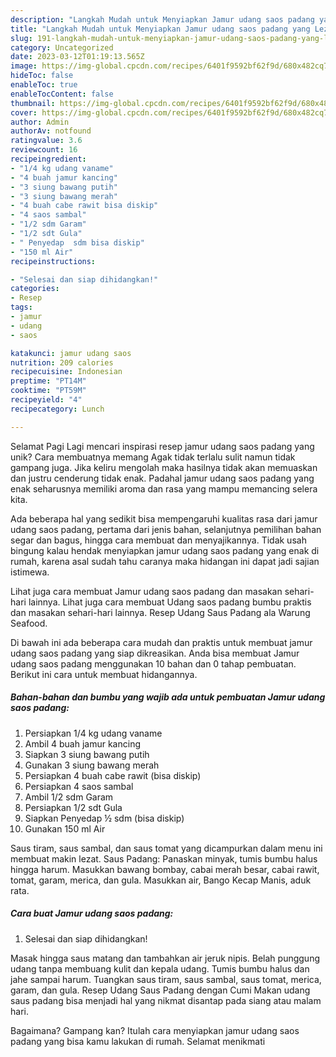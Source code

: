 ```yaml
---
description: "Langkah Mudah untuk Menyiapkan Jamur udang saos padang yang Lezat"
title: "Langkah Mudah untuk Menyiapkan Jamur udang saos padang yang Lezat"
slug: 191-langkah-mudah-untuk-menyiapkan-jamur-udang-saos-padang-yang-lezat
category: Uncategorized
date: 2023-03-12T01:19:13.565Z
image: https://img-global.cpcdn.com/recipes/6401f9592bf62f9d/680x482cq70/jamur-udang-saos-padang-foto-resep-utama.jpg
hideToc: false
enableToc: true
enableTocContent: false
thumbnail: https://img-global.cpcdn.com/recipes/6401f9592bf62f9d/680x482cq70/jamur-udang-saos-padang-foto-resep-utama.jpg
cover: https://img-global.cpcdn.com/recipes/6401f9592bf62f9d/680x482cq70/jamur-udang-saos-padang-foto-resep-utama.jpg
author: Admin
authorAv: notfound
ratingvalue: 3.6
reviewcount: 16
recipeingredient:
- "1/4 kg udang vaname"
- "4 buah jamur kancing"
- "3 siung bawang putih"
- "3 siung bawang merah"
- "4 buah cabe rawit bisa diskip"
- "4 saos sambal"
- "1/2 sdm Garam"
- "1/2 sdt Gula"
- " Penyedap  sdm bisa diskip"
- "150 ml Air"
recipeinstructions:

- "Selesai dan siap dihidangkan!"
categories:
- Resep
tags:
- jamur
- udang
- saos

katakunci: jamur udang saos 
nutrition: 209 calories
recipecuisine: Indonesian
preptime: "PT14M"
cooktime: "PT59M"
recipeyield: "4"
recipecategory: Lunch

---
```



Selamat Pagi Lagi mencari inspirasi resep jamur udang saos padang yang unik? Cara membuatnya memang Agak tidak terlalu sulit namun tidak gampang juga. Jika keliru mengolah maka hasilnya tidak akan memuaskan dan justru cenderung tidak enak. Padahal jamur udang saos padang yang enak seharusnya memiliki aroma dan rasa yang mampu memancing selera kita.


Ada beberapa hal yang sedikit bisa mempengaruhi kualitas rasa dari jamur udang saos padang, pertama dari jenis bahan, selanjutnya pemilihan bahan segar dan bagus, hingga cara membuat dan menyajikannya. Tidak usah bingung kalau hendak menyiapkan jamur udang saos padang yang enak di rumah, karena asal sudah tahu caranya maka hidangan ini dapat jadi sajian istimewa.

Lihat juga cara membuat Jamur udang saos padang dan masakan sehari-hari lainnya. Lihat juga cara membuat Udang saos padang bumbu praktis dan masakan sehari-hari lainnya. Resep Udang Saus Padang ala Warung Seafood.


Di bawah ini ada beberapa cara mudah dan praktis untuk membuat jamur udang saos padang yang siap dikreasikan. Anda bisa membuat Jamur udang saos padang menggunakan 10 bahan dan 0 tahap pembuatan. Berikut ini cara untuk membuat hidangannya.

<!--inarticleads1-->

##### Bahan-bahan dan bumbu yang wajib ada untuk pembuatan Jamur udang saos padang:

1. Persiapkan 1/4 kg udang vaname
1. Ambil 4 buah jamur kancing
1. Siapkan 3 siung bawang putih
1. Gunakan 3 siung bawang merah
1. Persiapkan 4 buah cabe rawit (bisa diskip)
1. Persiapkan 4 saos sambal
1. Ambil 1/2 sdm Garam
1. Persiapkan 1/2 sdt Gula
1. Siapkan  Penyedap ½ sdm (bisa diskip)
1. Gunakan 150 ml Air


Saus tiram, saus sambal, dan saus tomat yang dicampurkan dalam menu ini membuat makin lezat. Saus Padang: Panaskan minyak, tumis bumbu halus hingga harum. Masukkan bawang bombay, cabai merah besar, cabai rawit, tomat, garam, merica, dan gula. Masukkan air, Bango Kecap Manis, aduk rata. 

<!--inarticleads2-->

##### Cara buat Jamur udang saos padang:


1. Selesai dan siap dihidangkan!

Masak hingga saus matang dan tambahkan air jeruk nipis. Belah punggung udang tanpa membuang kulit dan kepala udang. Tumis bumbu halus dan jahe sampai harum. Tuangkan saus tiram, saus sambal, saus tomat, merica, garam, dan gula. Resep Udang Saus Padang dengan Cumi Makan udang saus padang bisa menjadi hal yang nikmat disantap pada siang atau malam hari. 

Bagaimana? Gampang kan? Itulah cara menyiapkan jamur udang saos padang yang bisa kamu lakukan di rumah. Selamat menikmati
